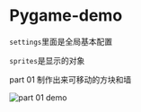 # Pygame-demo
`settings`里面是全局基本配置

`sprites`是显示的对象

part 01 制作出来可移动的方块和墙

![part 01 demo](https://github.com/typeme/pygame-demo/blob/master/pictute/part%2001%20demo.png)


